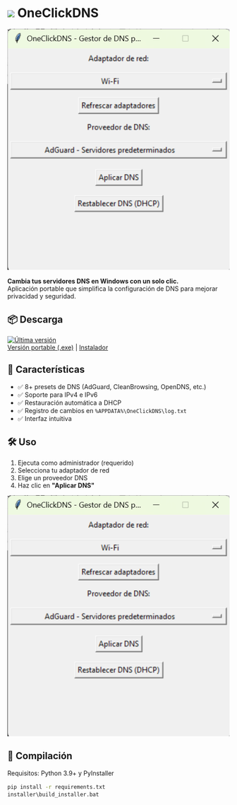# <img src="assets/icons/icon.ico" width="30"> OneClickDNS

![Interfaz](assets/screenshots/preview.png)

**Cambia tus servidores DNS en Windows con un solo clic.**  
Aplicación portable que simplifica la configuración de DNS para mejorar privacidad y seguridad.

## 📦 Descarga
[![Última versión](https://img.shields.io/github/v/release/gfrodriguez/OneClickDNS?label=Descargar)](https://github.com/gfrodriguez/OneClickDNS/releases)  
[Versión portable (.exe)](https://github.com/gfrodriguez/OneClickDNS/releases/download/v1.0.0/OneClickDNS.exe) | [Instalador](https://github.com/gfrodriguez/OneClickDNS/releases/download/v1.0.0/OneClickDNS_Setup.exe)

## 🌟 Características
- ✅ 8+ presets de DNS (AdGuard, CleanBrowsing, OpenDNS, etc.)
- ✅ Soporte para IPv4 e IPv6
- ✅ Restauración automática a DHCP
- ✅ Registro de cambios en `%APPDATA%\OneClickDNS\log.txt`
- ✅ Interfaz intuitiva

## 🛠️ Uso
1. Ejecuta como administrador (requerido)
2. Selecciona tu adaptador de red
3. Elige un proveedor DNS
4. Haz clic en **"Aplicar DNS"**

![Demo](assets/screenshots/preview.png)

## 🚀 Compilación
Requisitos: Python 3.9+ y PyInstaller
```bash
pip install -r requirements.txt
installer\build_installer.bat
